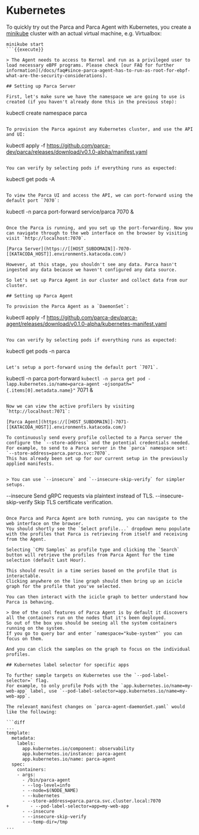 # Kubernetes

To quickly try out the Parca and Parca Agent with Kubernetes, you create a [minikube](https://minikube.sigs.k8s.io/docs/) cluster with an actual virtual machine, e.g. Virtualbox:

```
minikube start
```{{execute}}

> The Agent needs to access to Kernel and run as a privileged user to load necessary eBPF programs. Please check [our FAQ for further information](/docs/faq#since-parca-agent-has-to-run-as-root-for-ebpf-what-are-the-security-considerations).

## Setting up Parca Server

First, let's make sure we have the namespace we are going to use is created (if you haven't already done this in the previous step):

```
kubectl create namespace parca
```{{execute}}

To provision the Parca against any Kubernetes cluster, and use the API and UI:

```
kubectl apply -f https://github.com/parca-dev/parca/releases/download/v0.1.0-alpha/manifest.yaml
```{{execute}}

You can verify by selecting pods if everything runs as expected:

```
kubectl get pods -A
```{{execute}}

To view the Parca UI and access the API, we can port-forward using the default port `7070`:

```
kubectl -n parca port-forward service/parca 7070 &
```{{execute}}

Once the Parca is running, and you set up the port-forwarding. Now you can navigate through to the web interface on the browser by visiting visit `http://localhost:7070`.

[Parca Server](https://[[HOST_SUBDOMAIN]]-7070-[[KATACODA_HOST]].environments.katacoda.com/)

However, at this stage, you shouldn't see any data. Parca hasn't ingested any data because we haven't configured any data source.

So let's set up Parca Agent in our cluster and collect data from our cluster.

## Setting up Parca Agent

To provision the Parca Agent as a `DaemonSet`:

```
kubectl apply -f https://github.com/parca-dev/parca-agent/releases/download/v0.1.0-alpha/kubernetes-manifest.yaml
```{{execute}}

You can verify by selecting pods if everything runs as expected:

```
kubectl get pods -n parca
```{{execute}}

Let's setup a port-forward using the default port `7071`.

```
kubectl -n parca port-forward `kubectl -n parca get pod -lapp.kubernetes.io/name=parca-agent -ojsonpath="{.items[0].metadata.name}"` 7071 &
```{{execute}}

Now we can view the active profilers by visiting `http://localhost:7071`:

[Parca Agent](https://[[HOST_SUBDOMAIN]]-7071-[[KATACODA_HOST]].environments.katacoda.com/)

To continuously send every profile collected to a Parca server the configure the `--store-address` and the potential credentials needed.
For example, to send to a Parca server in the `parca` namespace set: `--store-address=parca.parca.svc:7070`.
This has already been set up for our current setup in the previously applied manifests.


> You can use `--insecure` and `--insecure-skip-verify` for simpler setups.

```
--insecure                           Send gRPC requests via plaintext instead of TLS.
--insecure-skip-verify               Skip TLS certificate verification.
```

Once Parca and Parca Agent are both running, you can navigate to the web interface on the browser.
You should shortly see the `Select profile...` dropdown menu populate with the profiles that Parca is retrieving from itself and receiving from the Agent.

Selecting `CPU Samples` as profile type and clicking the `Search` button will retrieve the profiles from Parca Agent for the time selection (default Last Hour).

This should result in a time series based on the profile that is interactable.
Clicking anywhere on the line graph should then bring up an icicle graph for the profile that you've selected.

You can then interact with the icicle graph to better understand how Parca is behaving.

> One of the cool features of Parca Agent is by default it discovers all the containers run on the nodes that it's been deployed.
So out of the box you should be seeing all the system containers running on the system.
If you go to query bar and enter `namespace="kube-system"` you can focus on them.

And you can click the samples on the graph to focus on the individual profiles.

## Kubernetes label selector for specific apps

To further sample targets on Kubernetes use the `--pod-label-selector=` flag.
For example, to only profile Pods with the `app.kubernetes.io/name=my-web-app` label, use `--pod-label-selector=app.kubernetes.io/name=my-web-app`.

The relevant manifest changes on `parca-agent-daemonSet.yaml` would like the following:

```diff
...
template:
  metadata:
    labels:
      app.kubernetes.io/component: observability
      app.kubernetes.io/instance: parca-agent
      app.kubernetes.io/name: parca-agent
  spec:
    containers:
    - args:
      - /bin/parca-agent
      - --log-level=info
      - --node=$(NODE_NAME)
      - --kubernetes
      - --store-address=parca.parca.svc.cluster.local:7070
+        - --pod-label-selector=app=my-web-app
      - --insecure
      - --insecure-skip-verify
      - --temp-dir=/tmp
...
```

